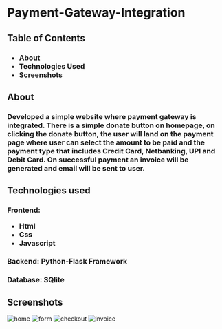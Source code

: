 # Payment-Gateway-Integration  
## Table of Contents
### <ul><li>About</li><li>Technologies Used</li><li>Screenshots</li></ul>
## About 
### Developed a simple website where payment gateway is integrated. There is a simple donate button on homepage, on clicking the donate button, the user will land on the payment page where user can select the amount to be paid and the payment type that includes Credit Card, Netbanking, UPI and Debit Card. On successful payment an invoice will be generated and email will be sent to user. 
## Technologies used 
### Frontend:<br> <ul><li>Html</li><li>Css</li><li>Javascript</li></ul>
### Backend: Python-Flask Framework 
### Database: SQlite  
## Screenshots 
![home](https://user-images.githubusercontent.com/92630714/218831459-ee8affd5-fe1e-4467-9ffa-3262095ae3c6.png)
![form](https://user-images.githubusercontent.com/92630714/218831493-e5e26e6f-7c56-4f5b-b0a0-be596d5ef84c.png)
![checkout](https://user-images.githubusercontent.com/92630714/218832480-16a0f610-c567-445c-943a-90ec09bf1541.png)
![invoice](https://user-images.githubusercontent.com/92630714/218832517-75341e78-a4cc-424e-8d1d-911b47aea905.png)
